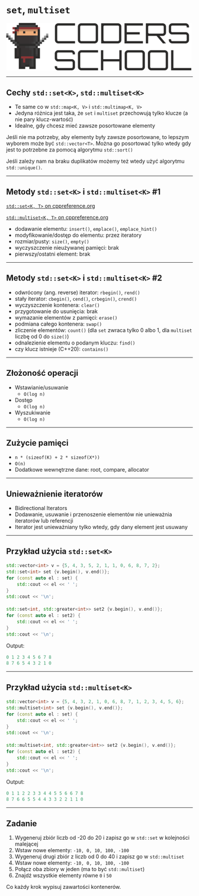 <!-- .slide: data-background="#111111" -->

# `set`, `multiset`

<a href="https://coders.school">
    <img width="500" src="../img/coders_school_logo.png" alt="Coders School" class="plain">
</a>

___

## Cechy `std::set<K>`, `std::multiset<K>`

* <!-- .element: class="fragment fade-in" --> Te same co w <code>std::map&lt;K, V&gt;</code> i <code>std::multimap&lt;K, V&gt;</code>
* <!-- .element: class="fragment fade-in" --> Jedyna różnica jest taka, że <code>set</code> i <code>multiset</code> przechowują tylko klucze (a nie pary klucz-wartość)
* <!-- .element: class="fragment fade-in" --> Idealne, gdy chcesz mieć zawsze posortowane elementy

Jeśli nie ma potrzeby, aby elementy były zawsze posortowane, to lepszym wyborem może być `std::vector<T>`. Można go posortować tylko wtedy gdy jest to potrzebne za pomocą algorytmu `std::sort()`
<!-- .element: class="fragment fade-in" -->

Jeśli zależy nam na braku duplikatów możemy też wtedy użyć algorytmu `std::unique()`.
<!-- .element: class="fragment fade-in" -->

___

## Metody `std::set<K>` i `std::multiset<K>` #1

[`std::set<K, T>` on cppreference.org](https://en.cppreference.com/w/cpp/container/set)

[`std::multiset<K, T>` on cppreference.org](https://en.cppreference.com/w/cpp/container/multiset)

* <!-- .element: class="fragment fade-in" --> dodawanie elementu: <code>insert()</code>, <code>emplace()</code>, <code class="fragment highlight-green">emplace_hint()</code>
* <!-- .element: class="fragment fade-in" --> modyfikowanie/dostęp do elementu: <span class="fragment highlight-red">przez iteratory</span>
* <!-- .element: class="fragment fade-in" --> rozmiar/pusty: <code>size()</code>, <code>empty()</code>
* <!-- .element: class="fragment fade-in" --> wyczyszczenie nieużywanej pamięci: <span class="fragment highlight-red">brak</span>
* <!-- .element: class="fragment fade-in" --> pierwszy/ostatni element: <span class="fragment highlight-red">brak</span>

___

## Metody `std::set<K>` i `std::multiset<K>` #2

* <!-- .element: class="fragment fade-in" --> odwrócony (ang. reverse) iterator: <code>rbegin()</code>, <code>rend()</code>
* <!-- .element: class="fragment fade-in" --> stały iterator: <code>cbegin()</code>, <code>cend()</code>, <code>crbegin()</code>, <code>crend()</code>
* <!-- .element: class="fragment fade-in" --> wyczyszczenie kontenera: <code>clear()</code>
* <!-- .element: class="fragment fade-in" --> przygotowanie do usunięcia: <span class="fragment highlight-red">brak</span>
* <!-- .element: class="fragment fade-in" --> wymazanie elementów z pamięci: <code>erase()</code>
* <!-- .element: class="fragment fade-in" --> podmiana całego kontenera: <code>swap()</code>
* <!-- .element: class="fragment fade-in" --> zliczenie elementów: <code>count()</code> (dla <code>set</code> zwraca tylko 0 albo 1, dla <code>multiset</code> liczbę od 0 do <code>size()</code>)
* <!-- .element: class="fragment fade-in" --> odnalezienie elementu o podanym kluczu: <code>find()</code>
* <!-- .element: class="fragment fade-in" --> czy klucz istnieje (C++20): <code class="fragment highlight-green">contains()</code>

___

## Złożoność operacji

* <!-- .element: class="fragment fade-in" --> Wstawianie/usuwanie
  * <!-- .element: class="fragment fade-in" --> <code>O(log n)</code>
* <!-- .element: class="fragment fade-in" --> Dostęp
  * <!-- .element: class="fragment fade-in" --> <code>O(log n)</code>
* <!-- .element: class="fragment fade-in" --> Wyszukiwanie
  * <!-- .element: class="fragment fade-in" --> <code>O(log n)</code>

___

## Zużycie pamięci

* <!-- .element: class="fragment fade-in" --> <code>n * (sizeof(K) + 2 * sizeof(X*))</code>
* <!-- .element: class="fragment fade-in" --> <code>O(n)</code>
* <!-- .element: class="fragment fade-in" --> Dodatkowe wewnętrzne dane: root, compare, allocator

___

## Unieważnienie iteratorów

* <!-- .element: class="fragment fade-in" --> Bidirectional Iterators
* <!-- .element: class="fragment fade-in" --> Dodawanie, usuwanie i przenoszenie elementów nie unieważnia iteratorów lub referencji
* <!-- .element: class="fragment fade-in" --> Iterator jest unieważniany tylko wtedy, gdy dany element jest usuwany

___

## Przykład użycia `std::set<K>`

```cpp []
std::vector<int> v = {5, 4, 3, 5, 2, 1, 1, 0, 6, 8, 7, 2};
std::set<int> set {v.begin(), v.end()};
for (const auto el : set) {
    std::cout << el << ' ';
}
std::cout << '\n';

std::set<int, std::greater<int>> set2 {v.begin(), v.end()};
for (const auto el : set2) {
    std::cout << el << ' ';
}
std::cout << '\n';
```
<!-- .element: class="fragment fade-in" -->

Output:
<!-- .element: class="fragment fade-in" -->

```cpp
0 1 2 3 4 5 6 7 8
8 7 6 5 4 3 2 1 0
```
<!-- .element: class="fragment fade-in" -->

___

## Przykład użycia `std::multiset<K>`

```cpp
std::vector<int> v = {5, 4, 3, 2, 1, 0, 6, 8, 7, 1, 2, 3, 4, 5, 6};
std::multiset<int> set {v.begin(), v.end()};
for (const auto el : set) {
    std::cout << el << ' ';
}
std::cout << '\n';

std::multiset<int, std::greater<int>> set2 {v.begin(), v.end()};
for (const auto el : set2) {
    std::cout << el << ' ';
}
std::cout << '\n';
```
<!-- .element: class="fragment fade-in" -->

Output:
<!-- .element: class="fragment fade-in" -->

```cpp
0 1 1 2 2 3 3 4 4 5 5 6 6 7 8
8 7 6 6 5 5 4 4 3 3 2 2 1 1 0
```
<!-- .element: class="fragment fade-in" -->

___

## Zadanie

1. Wygeneruj zbiór liczb od -20 do 20 i zapisz go w `std::set` w kolejności malejącej
2. Wstaw nowe elementy: `-10, 0, 10, 100, -100`
3. Wygeneruj drugi zbiór z liczb od 0 do 40 i zapisz go w `std::multiset`
4. Wstaw nowe elementy: `-10, 0, 10, 100, -100`
5. Połącz oba zbiory w jeden (ma to być `std::multiset`)
6. Znajdź wszystkie elementy równe `0` i `50`

Co każdy krok wypisuj zawartości kontenerów.
